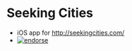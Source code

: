 # Seeking Cities

* iOS app for http://seekingcities.com/
* [![endorse](http://api.coderwall.com/mtchavez/endorsecount.png)](http://coderwall.com/mtchavez)
